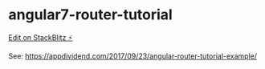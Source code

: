 # angular7-router-tutorial

[Edit on StackBlitz ⚡️](https://stackblitz.com/edit/angular7-router-tutorial)

See: https://appdividend.com/2017/09/23/angular-router-tutorial-example/
